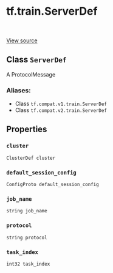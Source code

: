 <div itemscope itemtype="http://developers.google.com/ReferenceObject">
<meta itemprop="name" content="tf.train.ServerDef" />
<meta itemprop="path" content="Stable" />
<meta itemprop="property" content="cluster"/>
<meta itemprop="property" content="default_session_config"/>
<meta itemprop="property" content="job_name"/>
<meta itemprop="property" content="protocol"/>
<meta itemprop="property" content="task_index"/>
</div>

# tf.train.ServerDef

<!-- Insert buttons -->

<table class="tfo-notebook-buttons tfo-api" align="left">
</table>

<a target="_blank" href="/code/stable/tensorflow/core/protobuf/tensorflow_server.proto">View source</a>



## Class `ServerDef`

<!-- Start diff -->
A ProtocolMessage



### Aliases:

* Class `tf.compat.v1.train.ServerDef`
* Class `tf.compat.v2.train.ServerDef`


<!-- Placeholder for "Used in" -->


## Properties

<h3 id="cluster"><code>cluster</code></h3>

`ClusterDef cluster`


<h3 id="default_session_config"><code>default_session_config</code></h3>

`ConfigProto default_session_config`


<h3 id="job_name"><code>job_name</code></h3>

`string job_name`


<h3 id="protocol"><code>protocol</code></h3>

`string protocol`


<h3 id="task_index"><code>task_index</code></h3>

`int32 task_index`




